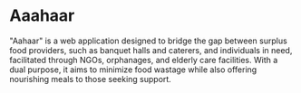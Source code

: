 # Aaahaar
"Aahaar" is a web application designed to bridge the gap between surplus food providers, such as banquet halls and caterers, and individuals in need, facilitated through NGOs, orphanages, and elderly care facilities. With a dual purpose, it aims to minimize food wastage while also offering nourishing meals to those seeking support.
